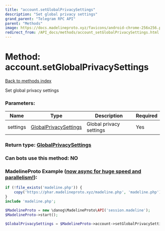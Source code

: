```yaml
---
title: "account.setGlobalPrivacySettings"
description: "Set global privacy settings"
grand_parent: "Telegram RPC API"
parent: "Methods"
image: https://docs.madelineproto.xyz/favicons/android-chrome-256x256.png
redirect_from: /API_docs/methods/account_setGlobalPrivacySettings.html
---
```

# Method: account.setGlobalPrivacySettings
[Back to methods index](index.html)



Set global privacy settings

### Parameters:

| Name     |    Type       | Description | Required |
|----------|---------------|-------------|----------|
|settings|[GlobalPrivacySettings](/API_docs/types/GlobalPrivacySettings.html) | Global privacy settings | Yes|


### Return type: [GlobalPrivacySettings](/API_docs/types/GlobalPrivacySettings.html)

### Can bots use this method: **NO**


### MadelineProto Example ([now async for huge speed and parallelism!](https://docs.madelineproto.xyz/docs/ASYNC.html)):


```php
if (!file_exists('madeline.php')) {
    copy('https://phar.madelineproto.xyz/madeline.php', 'madeline.php');
}
include 'madeline.php';

$MadelineProto = new \danog\MadelineProto\API('session.madeline');
$MadelineProto->start();

$GlobalPrivacySettings = $MadelineProto->account->setGlobalPrivacySettings(settings: $GlobalPrivacySettings, );
```

